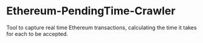 # Ethereum-PendingTime-Crawler
 Tool to capture real time Ethereum transactions, calculating the time it takes for each to be accepted.
